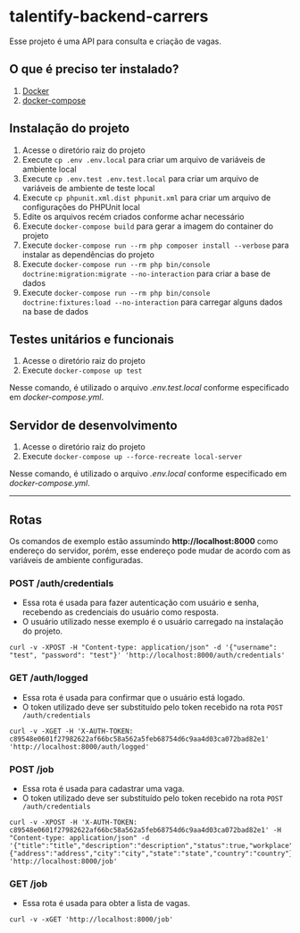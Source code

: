 # talentify-backend-carrers


Esse projeto é uma API para consulta e criação de vagas.


## O que é preciso ter instalado?


1. [Docker](https://docs.docker.com/engine/install/)
1. [docker-compose](https://docs.docker.com/compose/install/)


## Instalação do projeto


1. Acesse o diretório raiz do projeto
1. Execute `cp .env .env.local` para criar um arquivo de variáveis de ambiente local
1. Execute `cp .env.test .env.test.local` para criar um arquivo de variáveis de ambiente de teste local
1. Execute `cp phpunit.xml.dist phpunit.xml` para criar um arquivo de configurações do PHPUnit local
1. Edite os arquivos recém criados conforme achar necessário
1. Execute `docker-compose build` para gerar a imagem do container do projeto
1. Execute `docker-compose run --rm php composer install --verbose` para instalar as dependências do projeto
1. Execute `docker-compose run --rm php bin/console doctrine:migration:migrate --no-interaction` para criar a base de dados
1. Execute `docker-compose run --rm php bin/console doctrine:fixtures:load --no-interaction` para carregar alguns dados na base de dados


## Testes unitários e funcionais


1. Acesse o diretório raiz do projeto
1. Execute `docker-compose up test`


Nesse comando, é utilizado o arquivo *.env.test.local* conforme especificado em *docker-compose.yml*.


## Servidor de desenvolvimento


1. Acesse o diretório raiz do projeto
1. Execute `docker-compose up --force-recreate local-server`


Nesse comando, é utilizado o arquivo *.env.local* conforme especificado em *docker-compose.yml*.


---


## Rotas


Os comandos de exemplo estão assumindo **http://localhost:8000** como endereço do servidor, porém, esse endereço pode mudar de acordo com as variáveis de ambiente configuradas.


### POST /auth/credentials


* Essa rota é usada para fazer autenticação com usuário e senha, recebendo as credenciais do usuário como resposta.
* O usuário utilizado nesse exemplo é o usuário carregado na instalação do projeto.


```curl
curl -v -XPOST -H "Content-type: application/json" -d '{"username": "test", "password": "test"}' 'http://localhost:8000/auth/credentials'
```


### GET /auth/logged


* Essa rota é usada para confirmar que o usuário está logado.
* O token utilizado deve ser substituído pelo token recebido na rota `POST /auth/credentials`


```curl
curl -v -XGET -H 'X-AUTH-TOKEN: c89548e0601f27982622af66bc58a562a5feb68754d6c9aa4d03ca072bad82e1' 'http://localhost:8000/auth/logged'
```


### POST /job


* Essa rota é usada para cadastrar uma vaga.
* O token utilizado deve ser substituído pelo token recebido na rota `POST /auth/credentials`


```curl
curl -v -XPOST -H 'X-AUTH-TOKEN: c89548e0601f27982622af66bc58a562a5feb68754d6c9aa4d03ca072bad82e1' -H "Content-type: application/json" -d '{"title":"title","description":"description","status":true,"workplace":{"address":"address","city":"city","state":"state","country":"country"},"salary":100.1}' 'http://localhost:8000/job'
```


### GET /job


* Essa rota é usada para obter a lista de vagas.


```curl
curl -v -xGET 'http://localhost:8000/job'
```